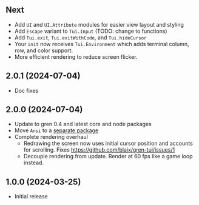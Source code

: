 ## Next

* Add `UI` and `UI.Attribute` modules for easier view layout and styling
* Add `Escape` variant to `Tui.Input` (TODO: change to functions)
* Add `Tui.exit`, `Tui.exitWithCode`, and `Tui.hideCursor`
* Your `init` now receives `Tui.Environment` which adds terminal column, row, and color support.
* More efficient rendering to reduce screen flicker.

## 2.0.1 (2024-07-04)

* Doc fixes

## 2.0.0 (2024-07-04)

* Update to gren 0.4 and latest core and node packages
* Move `Ansi` to a [separate package](https://packages.gren-lang.org/package/blaix/gren-ansi/version/latest/overview)
* Complete rendering overhaul
  * Redrawing the screen now uses initial cursor position and accounts for scrolling. Fixes https://github.com/blaix/gren-tui/issues/1
  * Decouple rendering from update. Render at 60 fps like a game loop instead.

## 1.0.0 (2024-03-25)

* Initial release
